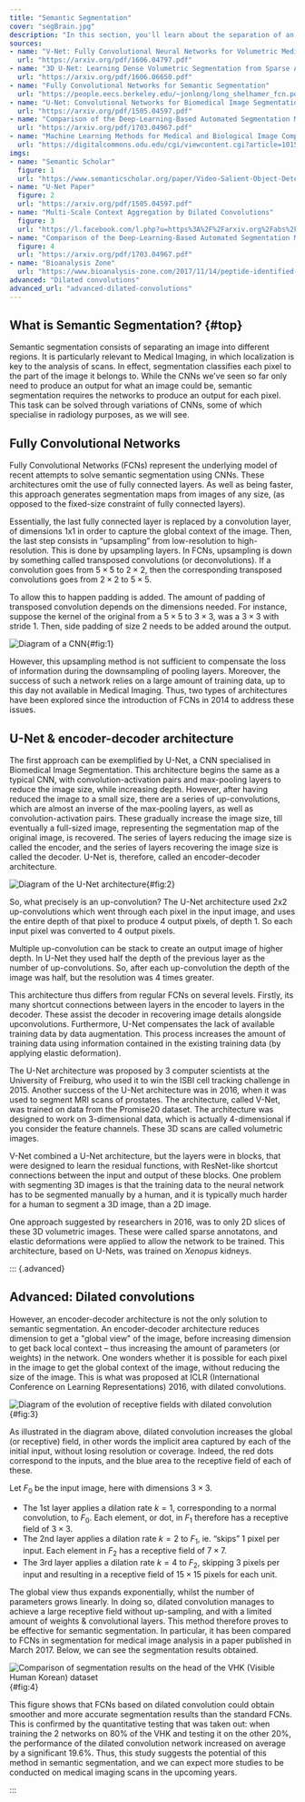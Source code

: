 ```yaml
---
title: "Semantic Segmentation"
cover: "segBrain.jpg"
description: "In this section, you'll learn about the separation of an image into different regions through a process called semantic segmentation, in particular how it integrates with medical image scans."
sources:
- name: "V-Net: Fully Convolutional Neural Networks for Volumetric Medical Image Segmentation"
  url: "https://arxiv.org/pdf/1606.04797.pdf"
- name: "3D U-Net: Learning Dense Volumetric Segmentation from Sparse Annotation"
  url: "https://arxiv.org/pdf/1606.06650.pdf"
- name: "Fully Convolutional Networks for Semantic Segmentation"
  url: "https://people.eecs.berkeley.edu/~jonlong/long_shelhamer_fcn.pdf"
- name: "U-Net: Convolutional Networks for Biomedical Image Segmentation"
  url: "https://arxiv.org/pdf/1505.04597.pdf"
- name: "Comparison of the Deep-Learning-Based Automated Segmentation Methods for the Head Sectioned Images of the Virtual Korean Human Project"
  url: "https://arxiv.org/pdf/1703.04967.pdf"
- name: "Machine Learning Methods for Medical and Biological Image Computing"
  url: "https://digitalcommons.odu.edu/cgi/viewcontent.cgi?article=1015&context=computerscience_etds"
imgs:
- name: "Semantic Scholar"
  figure: 1
  url: "https://www.semanticscholar.org/paper/Video-Salient-Object-Detection-via-Fully-Convoluti-Wang-Shen/022d74ae2f8680e780b18e0cbb041d5c5a57c7a5/figure/1"
- name: "U-Net Paper"
  figure: 2
  url: "https://arxiv.org/pdf/1505.04597.pdf"
- name: "Multi-Scale Context Aggregation by Dilated Convolutions"
  figure: 3
  url: "https://l.facebook.com/l.php?u=https%3A%2F%2Farxiv.org%2Fabs%2F1511.07122&h=ATOVsaU-z__SwQmKIIFgdxdcqeqRPgxd9yL2mxH-rslE3hIHx_uPPToksUy_amrK3auP3fdDi5EcaR8mw2QRFb2uHnbqLw_qT3HoKyKQQjh0SXyfIAP7z5m1vIY"
- name: "Comparison of the Deep-Learning-Based Automated Segmentation Methods for the Head Sectioned Images of the Virtual Korean Human Project"
  figure: 4
  url: "https://arxiv.org/pdf/1703.04967.pdf"
- name: "Bioanalysis Zone"
  url: "https://www.bioanalysis-zone.com/2017/11/14/peptide-identified-potential-biomarker-early-stages-alzheimers-disease/"
advanced: "Dilated convolutions"
advanced_url: "advanced-dilated-convolutions"
---
```


## What is Semantic Segmentation? {#top}

Semantic segmentation consists of separating an image into different regions. It is particularly relevant to Medical Imaging, in which localization is key to the analysis of scans. In effect, segmentation classifies each pixel to the part of the image it belongs to. While the CNNs we've seen so far only need to produce an output for what an image could be, semantic segmentation requires the networks to produce an output for each pixel. This task can be solved through variations of CNNs, some of which specialise in radiology purposes, as we will see.

## Fully Convolutional Networks
Fully Convolutional Networks  (FCNs) represent the underlying model of recent attempts to solve semantic segmentation using CNNs. These architectures omit the use of fully connected layers. As well as being faster, this approach generates segmentation maps from images of any size, (as opposed to the fixed-size constraint of fully connected layers).

Essentially, the last fully connected layer is replaced by a convolution layer, of dimensions 1x1 in order to capture the global context of the image. Then, the last step consists in “upsampling” from low-resolution to high-resolution. This is done by upsampling layers. In FCNs, upsampling is down by something called transposed convolutions (or deconvolutions). If a convolution goes from $5 \times 5$ to $2 \times 2$, then the corresponding transposed convolutions goes from $2 \times 2$ to $5 \times 5$. 

To allow this to happen padding is added. The amount of padding of transposed convolution depends on the dimensions needed. For instance, suppose the kernel of the original from a $5 \times 5$ to $3 \times 3$, was a $3 \times 3$ with stride 1. Then, side padding of size 2 needs to be added around the output.

![Diagram of a CNN](/content-images/SegmentationDiagram1.png){#fig:1}
<!--Image source:
https://www.semanticscholar.org/paper/Video-Salient-Object-Detection-via-Fully-Convoluti-Wang-Shen/022d74ae2f8680e780b18e0cbb041d5c5a57c7a5-->

However, this upsampling method is not sufficient to compensate the loss of information during the downsampling of pooling layers. Moreover, the success of such a network relies on a large amount of training data, up to this day not available in Medical Imaging. Thus, two types of architectures have been explored since the introduction of FCNs in 2014 to address these issues.

## U-Net & encoder-decoder architecture

The first approach can be exemplified by U-Net, a CNN specialised in Biomedical Image Segmentation. This architecture begins the same as a typical CNN, with convolution-activation pairs and max-pooling layers to reduce the image size, while increasing depth. However, after having reduced the image to a small size, there are a series of up-convolutions, which are almost an inverse of the max-pooling layers, as well as convolution-activation pairs. These gradually increase the image size, till eventually a full-sized image, representing the segmentation map of the original image, is recovered. The series of layers reducing the image size is called the encoder, and the series of layers recovering the image size is called the decoder. U-Net is, therefore, called an encoder-decoder architecture.

![Diagram of the U-Net architecture](/content-images/UNetImage.png){#fig:2}

So, what precisely is an up-convolution? The U-Net architecture used 2x2 up-convolutions which went through each pixel in the input image, and uses the entire depth of that pixel to produce 4 output pixels, of depth 1. So each input pixel was converted to 4 output pixels. 

Multiple up-convolution can be stack to create an output image of higher depth. In U-Net they used half the depth of the previous layer as the number of up-convolutions. So, after each up-convolution the depth of the image was half, but the resolution was 4 times greater.

This architecture thus differs from regular FCNs on several levels. Firstly, its many shortcut connections between layers in the encoder to layers in the decoder. These assist the decoder in recovering image details alongside upconvolutions. Furthermore, U-Net compensates the lack of available training data by data augmentation. This process increases the amount of training data using information contained in the existing training data (by applying elastic deformation). 

The U-Net architecture was proposed by 3 computer scientists at the University of Freiburg, who used it to win the ISBI cell tracking challenge in 2015. Another success of the U-Net architecture was in 2016, when it was used to segment MRI scans of prostates. The architecture, called V-Net, was trained on data from the Promise20 dataset. The architecture was designed to work on 3-dimensional data, which is actually 4-dimensional if you consider the feature channels. These 3D scans are called volumetric images.

V-Net combined a U-Net architecture, but the layers were in blocks, that were designed to learn the residual functions, with ResNet-like shortcut connections between the input and output of these blocks. One problem with segmenting 3D images is that the training data to the neural network has to be segmented manually by a human, and it is typically much harder for a human to segment a 3D image, than a 2D image. 

One approach suggested by researchers in 2016, was to only 2D slices of these 3D volumetric images. These were called sparse annotatons, and elastic deformations were applied to allow the network to be trained. This architecture, based on U-Nets, was trained on *Xenopus* kidneys.

::: {.advanced}

## Advanced: Dilated convolutions
However, an encoder-decoder architecture is not the only solution to semantic segmentation. An encoder-decoder architecture reduces dimension to get a "global view" of the image, before increasing dimension to get back local context – thus increasing the amount of parameters (or weights) in the network. One wonders whether it is possible for each pixel in the image to get the global context of the image, without reducing the size of the image. This is what was proposed at ICLR (International Conference on Learning Representations) 2016, with dilated convolutions.

![Diagram of the evolution of receptive fields with dilated convolution](content-images/DilatedImage.png){#fig:3}
<!--Add this image description:
Layer 1: output F1
Layer 2: output F2
Layer 3: output F3
-->

As illustrated in the diagram above, dilated convolution increases the global (or receptive) field, in other words the implicit area captured by each of the initial input, without losing resolution or coverage. Indeed, the red dots correspond to the inputs, and the blue area to the receptive field of each of these. 

Let $F_0$ be the input image, here with dimensions $3 \times 3$. 

- The 1st layer applies a dilation rate $k=1$, corresponding to a normal convolution, to $F_0$. Each element, or dot, in $F_1$ therefore has a receptive field of $3 \times 3$.
- The 2nd layer applies a dilation rate $k=2$ to $F_1$, ie. “skips” 1 pixel per input. Each element in $F_2$ has a receptive field of $7 \times 7$.
- The 3rd layer applies a dilation rate $k=4$ to $F_2$, skipping 3 pixels per input and resulting in a receptive field of $15 \times 15$ pixels for each unit.

The global view thus expands exponentially, whilst the number of parameters grows linearly. In doing so, dilated convolution manages to achieve a large receptive field without up-sampling, and with a limited amount of weights & convolutional layers. This method therefore proves to be effective for semantic segmentation. In particular, it has been compared to FCNs in segmentation for medical image analysis in a paper published in March 2017. Below, we can see the segmentation results obtained.

![Comparison of segmentation results  on the head of the VHK (Visible Human Korean) dataset](content-images/brainSegmentation.png){#fig:4}

This figure shows that FCNs based on dilated convolution could obtain smoother and more accurate segmentation results than the standard FCNs. This is confirmed by the quantitative testing that was taken out: when training the 2 networks on 80% of the VHK and testing it on the other 20%, the performance of the dilated convolution network increased on average by a significant 19.6%. Thus, this study suggests the potential of this method in semantic segmentation, and we can expect more studies to be conducted on medical imaging scans in the upcoming years. 

:::